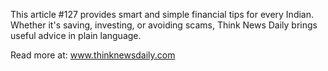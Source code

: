 This article #127 provides smart and simple financial tips for every Indian. Whether it's saving, investing, or avoiding scams, Think News Daily brings useful advice in plain language.

Read more at: www.thinknewsdaily.com